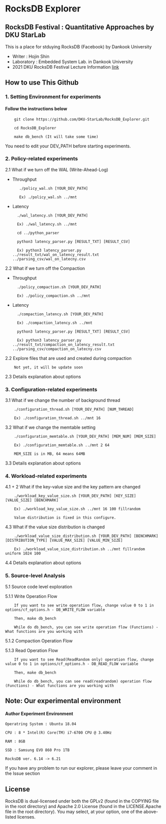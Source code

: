 # RocksDB Explorer 

## RocksDB Festival : Quantitative Approaches by DKU StarLab

This is a place for stduying RocksDB (Facebook) by Dankook University
- Writer : Hojin Shin
- Laboratory : Embedded System Lab. in Dankook University
- 2021 DKU RocksDB Festival Lecture Information [link]()

## How to use This Github

### 1. Setting Environment for experiments

#### Follow the instructions below 

        git clone https://github.com/DKU-StarLab/RocksDB_Explorer.git
        
        cd RocksDB_Explorer
        
        make db_bench (It will take some time)

You need to edit your DEV_PATH before starting experiments.

### 2. Policy-related experiments

2.1 What if we turn off the WAL (Write-Ahead-Log)

* Throughput

         ./policy_wal.sh [YOUR_DEV_PATH]
         
         Ex) ./policy_wal.sh ../mnt

* Latency
        
        ./wal_latency.sh [YOUR_DEV_PATH]
        
        Ex) ./wal_latency.sh ../mnt
        
        cd ../python_parser
        
        python3 latency_parser.py [RESULT_TXT] [RESULT_CSV]
        
        Ex) python3 latency_parser.py ../result_txt/wal_on_latency_result.txt ../parsing_csv/wal_on_latecny.csv
        
2.2 What if we turn off the Compaction

* Throughput

        ./policy_compaction.sh [YOUR_DEV_PATH]
        
        Ex) ./policy_compaction.sh ../mnt

* Latency

        ./compaction_latency.sh [YOUR_DEV_PATH]
        
        Ex) ./compaction_latency.sh ../mnt
        
        python3 latency_parser.py [RESULT_TXT] [RESULT_CSV]
        
        Ex) python3 latency_parser.py ../result_txt/compaction_on_latency_result.txt ../parsing_csv/compaction_on_latecny.csv

2.2 Explore files that are used and created during compaction

        Not yet, it will be update soon
        
2.3 Details explanation about options

### 3. Configuration-related experiments

3.1 What if we change the number of background thread

        ./configuration_thread.sh [YOUR_DEV_PATH] [NUM_THREAD]
        
        Ex) ./configuration_thread.sh ../mnt 16

3.2 What if we change the memtable setting

        ./configuration_memtable.sh [YOUR_DEV_PATH] [MEM_NUM] [MEM_SIZE]
        
        Ex) ./configuration_memtable.sh ../mnt 2 64
        
        MEM_SIZE is in MB, 64 means 64MB

3.3 Details explanation about options

### 4. Workload-related experiments

4.1 + 2 What if the key-value size and the key pattern are changed

        ./workload_key_value_size.sh [YOUR_DEV_PATH] [KEY_SIZE] [VALUE_SIZE] [BENCHMARK]
        
        Ex) ./workload_key_value_size.sh ../mnt 16 100 fillrandom
        
        Value distribution is fixed in this configure.

4.3 What if the value size distribution is changed

        ./workload_value_size_distribution.sh [YOUR_DEV_PATH] [BENCHMARK] [DISTRIBUTION_TYPE] [VALUE_MAX_SIZE] [VALUE_MIN_SIZE]
        
        Ex) ./workload_value_size_distribution.sh ../mnt fillrandom uniform 1024 100

4.4 Details explanation about options

### 5. Source-level Analysis

5.1 Source code level exploration

5.1.1 Write Operation Flow

        If you want to see write operation flow, change value 0 to 1 in options/cf_options.h - DB_WRITE_FLOW variable
        
        Then, make db_bench
        
        While do db_bench, you can see write operation flow (Functions) - What functions are you working with

5.1.2 Compaction Operation Flow


5.1.3 Read Operation Flow

        If you want to see Read(ReadRandom only) operation flow, change value 0 to 1 in options/cf_options.h - DB_READ_FLOW variable

        Then, make db_bench

        While do db_bench, you can see read(readrandom) operation flow (Functions) - What functions are you working with

## Note: Our experimental environment

#### Author Experiment Environment

    Operatring System : Ubuntu 18.04
  
    CPU : 8 * Intel(R) Core(TM) i7-6700 CPU @ 3.40Hz
  
    RAM : 8GB
  
    SSD : Samsung EVO 860 Pro 1TB
  
    RocksDB ver. 6.14 -> 6.21

If you have any problem to run our explorer, please leave your comment in the Issue section

## License

RocksDB is dual-licensed under both the GPLv2 (found in the COPYING file in the root directory) and Apache 2.0 License (found in the LICENSE.Apache file in the root directory).  You may select, at your option, one of the above-listed licenses.
